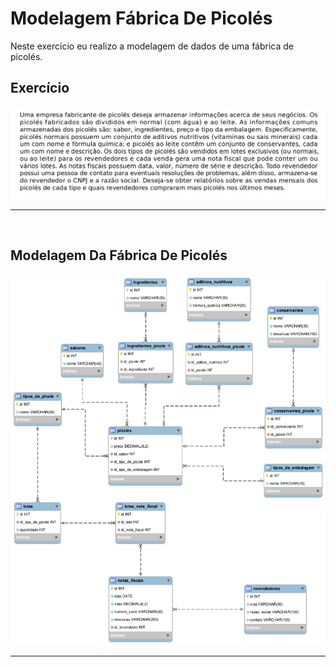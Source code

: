 # Modelagem Fábrica De Picolés
<p>
  Neste exercício eu realizo a modelagem de dados de uma fábrica de picolés. 
</p>

<h2>Exercício</h2>
<p>
  <img src = "https://github.com/CarlosVinicios99/modelagem-de-dados-fabrica-de-picole/blob/main/imagens/exercicio.png?raw=true" alt = "enunciado do exercicio">
</p>
<hr>
<br>

<h2>Modelagem Da Fábrica De Picolés</h2>
<p>
  <img src = "https://github.com/CarlosVinicios99/modelagem-de-dados-fabrica-de-picole/blob/main/imagens/fabrica_picoles.png?raw=true" alt = "imagem do modelo de dados da fabrica de picoles">
</p>
<hr>
<br>
